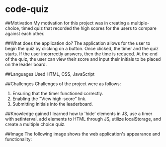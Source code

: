 # code-quiz

##Motivation
My motivation for this project was in creating a multiple-choice, timed quiz that recorded the high scores for the users to compare against each other.

##What does the application do?
The application allows for the user to begin the quiz by clicking on a button. Once clicked, the timer and the quiz starts. If the user incorrectly answers, then the time is reduced. At the end of the quiz, the user can view their score and input their initials to be placed on the leader board.

##Languages Used
HTML, CSS, JavaScript

##Challenges
Challenges of the project were as follows: 
1. Ensuring that the timer functioned correctly.
2. Enabling the "View high-score" link.
3. Submitting initials into the leaderboard.

##Knowledge gained
I learned how to 'hide' elements in JS, use a timer with setInterval, add elements to HTML through JS, utilize localStorage, and create a multiple choice quiz.

##Image
The following image shows the web application's appearance and functionality:


